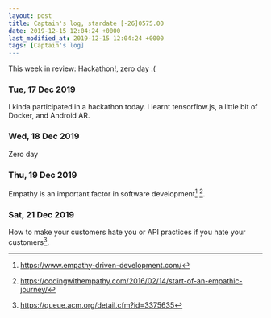 ```yaml
---
layout: post
title: Captain's log, stardate [-26]0575.00
date: 2019-12-15 12:04:24 +0000
last_modified_at: 2019-12-15 12:04:24 +0000
tags: [Captain's log]
---
```


This week in review: Hackathon!, zero day :(

<!-- more -->

### Tue, 17 Dec 2019
I kinda participated in a hackathon today. I learnt tensorflow.js, a little
bit of Docker, and Android AR.

### Wed, 18 Dec 2019
Zero day

### Thu, 19 Dec 2019
Empathy is an important factor in software development[^1] [^2].

### Sat, 21 Dec 2019
How to make your customers hate you or API practices if you hate your
customers[^3].

[^1]: <https://www.empathy-driven-development.com/>
[^2]: <https://codingwithempathy.com/2016/02/14/start-of-an-empathic-journey/>
[^3]: <https://queue.acm.org/detail.cfm?id=3375635>
